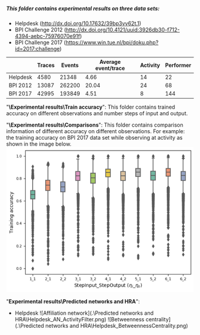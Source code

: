 ##### This folder contains experimental results on three data sets:
 
 + Helpdesk (http://dx.doi.org/10.17632/39bp3vv62t.1)
 + BPI Challenge 2012 (http://dx.doi.org/10.4121/uuid:3926db30-f712-4394-aebc-75976070e91f)
 + BPI Challenge 2017 (https://www.win.tue.nl/bpi/doku.php?id=2017:challenge)
 
 |          | Traces | Events | Average event/trace | Activity | Performer |
|----------|--------|--------|---------------------|----------|-----------|
| Helpdesk | 4580   | 21348  |               4.66  | 14       | 22        |
| BPI 2012 | 13087  | 262200 |             20.04   | 24       | 68        |
| BPI 2017 | 42995  | 193849 |               4.51  | 8        | 144       |
 
 "**\Experimental results\Train accuracy**": This folder contains trained accuracy on different observations and number steps of input and output. 
  
 "**\Experimental results\Comparisons**": This folder contains comparison information of different accuracy on different observations.
 For example: the training accuracy on BPI 2017 data set while observing at activity as shown in the image below.
 ![Comparison of train accuracy](.\Comparisons\3_BPI_Challenge_2017_1feature_Activity.png)
 
 "**Experimental results\Predicted networks and HRA**":
 - Helpdesk
 ![Affiliation network](.\Predicted networks and HRA\Helpdesk_AN_ActivityFilter.png)
 ![Betweenness centrality](.\Predicted networks and HRA\Helpdesk_BetweennessCentrality.png)
 
